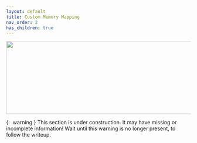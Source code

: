 ```yaml
---
layout: default
title: Custom Memory Mapping
nav_order: 2
has_children: true
---
```


<p align="center">
  <img width="650" height="200" src="../../../assets/HeaderCMM.png">
</p>

{: .warning }
This section is under construction. It may have missing or incomplete information! Wait until this warning is no longer present, to follow the writeup.